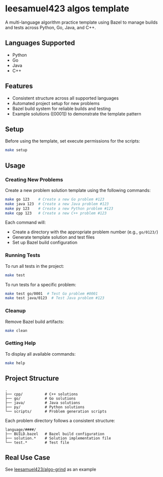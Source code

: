 # leesamuel423 algos template

A multi-language algorithm practice template using Bazel to manage builds and tests across Python, Go, Java, and C++.

## Languages Supported

- Python
- Go
- Java
- C++

## Features

- Consistent structure across all supported languages
- Automated project setup for new problems
- Bazel build system for reliable builds and testing
- Example solutions ([0001]) to demonstrate the template pattern

## Setup

Before using the template, set execute permissions for the scripts:

```bash
make setup
```

## Usage

### Creating New Problems

Create a new problem solution template using the following commands:

```bash
make go 123    # Create a new Go problem #123
make java 123  # Create a new Java problem #123
make py 123    # Create a new Python problem #123
make cpp 123   # Create a new C++ problem #123
```

Each command will:
- Create a directory with the appropriate problem number (e.g., `go/0123/`)
- Generate template solution and test files
- Set up Bazel build configuration

### Running Tests

To run all tests in the project:

```bash
make test
```

To run tests for a specific problem:

```bash
make test go/0001  # Test Go problem #0001
make test java/0123  # Test Java problem #123
```

### Cleanup

Remove Bazel build artifacts:

```bash
make clean
```

### Getting Help

To display all available commands:

```bash
make help
```

## Project Structure

```
.
├── cpp/          # C++ solutions
├── go/           # Go solutions
├── java/         # Java solutions
├── py/           # Python solutions
└── scripts/      # Problem generation scripts
```

Each problem directory follows a consistent structure:

```
language/####/
├── BUILD.bazel   # Bazel build configuration
├── solution.*    # Solution implementation file
└── test.*        # Test file
```

## Real Use Case

See [leesamuel423/algo-grind](https://github.com/leesamuel423/algo-grind) as an example
